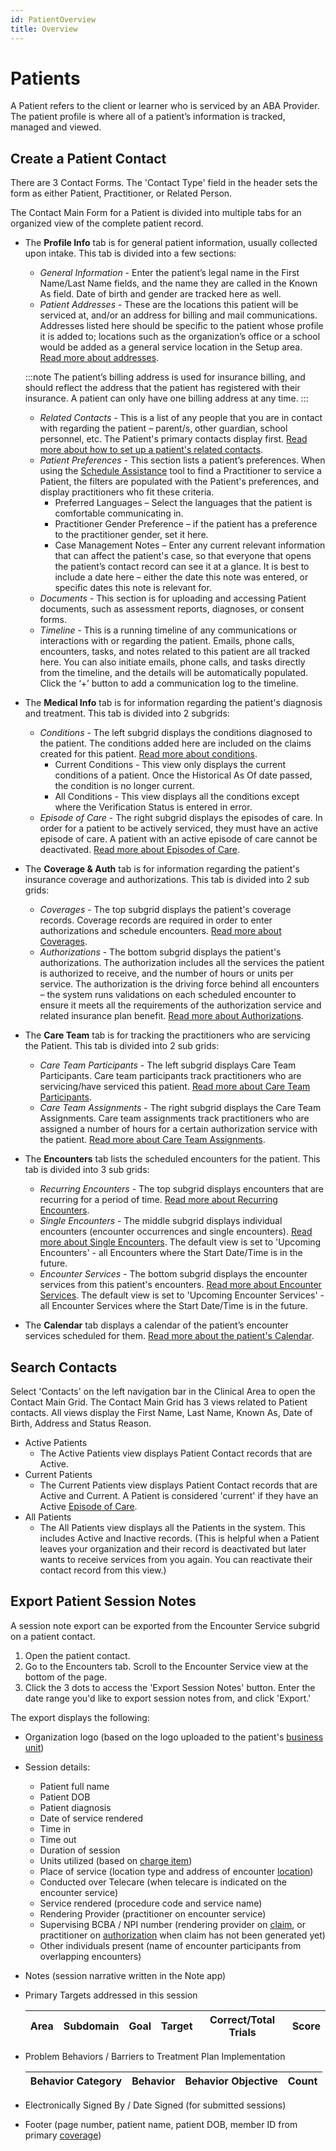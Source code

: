 ```yaml
---
id: PatientOverview
title: Overview
---
```


# Patients

A Patient refers to the client or learner who is serviced by an ABA Provider. The patient profile is where all of a patient’s information is tracked, managed and viewed.

## Create a Patient Contact

There are 3 Contact Forms. The 'Contact Type' field in the header sets the form as either Patient, Practitioner, or Related Person.

The Contact Main Form for a Patient is divided into multiple tabs for an organized view of the complete patient record.

- The **Profile Info** tab is for general patient information, usually collected upon intake. This tab is divided into a few sections:
    - *General Information* - Enter the patient’s legal name in the First Name/Last Name fields, and the name they are called in the Known As field. Date of birth and gender are tracked here as well.
    - *Patient Addresses* - These are the locations this patient will be serviced at, and/or an address for billing and mail communications. Addresses listed here should be specific to the patient whose profile it is added to; locations such as the organization’s office or a school would be added as a general service location in the Setup area. [Read more about addresses](AdminSetup/Location.md). 

    :::note
    The patient’s billing address is used for insurance billing, and should reflect the address that the patient has registered with their insurance. A patient can only have one billing address at any time. 
    :::

    - *Related Contacts* - This is a list of any people that you are in contact with regarding the patient – parent/s, other guardian, school personnel, etc. The Patient's primary contacts display first. [Read more about how to set up a patient's related contacts](Connection.md).
    - *Patient Preferences* - This section lists a patient’s preferences. When using the [Schedule Assistance](Scheduling/ScheduleAssistance.md) tool to find a Practitioner to service a Patient, the filters are populated with the Patient's preferences, and display practitioners who fit these criteria. 
        - Preferred Languages – Select the languages that the patient is comfortable communicating in.
        - Practitioner Gender Preference – if the patient has a preference to the practitioner gender, set it here.
        - Case Management Notes – Enter any current relevant information that can affect the patient's case, so that everyone that opens the patient’s contact record can see it at a glance. It is best to include a date here – either the date this note was entered, or specific dates this note is relevant for.
    - *Documents* - This section is for uploading and accessing Patient documents, such as assessment reports, diagnoses, or consent forms.
    - *Timeline* - This is a running timeline of any communications or interactions with or regarding the patient. Emails, phone calls, encounters, tasks, and notes related to this patient are all tracked here. You can also initiate emails, phone calls, and tasks directly from the timeline, and the details will be automatically populated. Click the ‘+’ button to add a communication log to the timeline.

- The **Medical Info** tab is for information regarding the patient's diagnosis and treatment. This tab is divided into 2 subgrids:
    - *Conditions* - The left subgrid displays the conditions diagnosed to the patient. The conditions added here are included on the claims created for this patient. [Read more about conditions](Conditions.md).
        - Current Conditions - This view only displays the current conditions of a patient. Once the Historical As Of date passed, the condition is no longer current. 
        - All Conditions - This view displays all the conditions except where the Verification Status is entered in error.
    - *Episode of Care* - The right subgrid displays the episodes of care. In order for a patient to be actively serviced, they must have an active episode of care. A patient with an active episode of care cannot be deactivated. [Read more about Episodes of Care](EpisodeOfCare.md).

- The **Coverage & Auth** tab is for information regarding the patient's insurance coverage and authorizations. This tab is divided into 2 sub grids:
    - *Coverages* - The top subgrid displays the patient's coverage records. Coverage records are required in order to enter authorizations and schedule encounters. [Read more about Coverages](Coverages.md).
    - *Authorizations* - The bottom subgrid displays the patient's authorizations. The authorization includes all the services the patient is authorized to receive, and the number of hours or units per service. The authorization is the driving force behind all encounters – the system runs validations on each scheduled encounter to ensure it meets all the requirements of the authorization service and related insurance plan benefit. [Read more about Authorizations](Authorization.md).

- The **Care Team** tab is for tracking the practitioners who are servicing the Patient. This tab is divided into 2 sub grids:
    - *Care Team Participants* - The left subgrid displays Care Team Participants. Care team participants track practitioners who are servicing/have serviced this patient. [Read more about Care Team Participants](CareTeamParticipants.md).
    - *Care Team Assignments* - The right subgrid displays the Care Team Assignments. Care team assignments track practitioners who are assigned a number of hours for a certain authorization service with the patient. [Read more about Care Team Assignments](../Scheduling/CareTeamAssignments).

- The **Encounters** tab lists the scheduled encounters for the patient. This tab is divided into 3 sub grids: 
    - *Recurring Encounters* - The top subgrid displays encounters that are recurring for a period of time. [Read more about Recurring Encounters](../Scheduling/RecurringEncounters.md).
    - *Single Encounters* - The middle subgrid displays individual encounters (encounter occurrences and single encounters). [Read more about Single Encounters](../Scheduling/SingleEncounters.md). The default view is set to 'Upcoming Encounters' - all Encounters where the Start Date/Time is in the future.
    - *Encounter Services* - The bottom subgrid displays the encounter services from this patient's encounters. [Read more about Encounter Services](../Scheduling/SingleEncounters.md/#encounter-services). The default view is set to 'Upcoming Encounter Services' - all Encounter Services where the Start Date/Time is in the future.

- The **Calendar** tab displays a calendar of the patient’s encounter services  scheduled for them. [Read more about the patient's Calendar](Calendar.md).

## Search Contacts

Select 'Contacts' on the left navigation bar in the Clinical Area to open the Contact Main Grid. The Contact Main Grid has 3 views related to Patient contacts. All views display the First Name, Last Name, Known As, Date of Birth, Address and Status Reason.  
- Active Patients
    - The Active Patients view displays Patient Contact records that are Active.
- Current Patients
    -  The Current Patients view displays Patient Contact records that are Active and Current. A Patient is considered 'current' if they have an Active [Episode of Care](EpisodeOfCare.md). 
- All Patients
    - The All Patients view displays all the Patients in the system. This includes Active and Inactive records. (This is helpful when a Patient leaves your organization and their record is deactivated but later wants to receive services from you again. You can reactivate their contact record from this view.)

## Export Patient Session Notes

A session note export can be exported from the Encounter Service subgrid on a patient contact. 

1. Open the patient contact.
2. Go to the Encounters tab. Scroll to the Encounter Service view at the bottom of the page.
3. Click the 3 dots to access the 'Export Session Notes' button. Enter the date range you'd like to export session notes from, and click 'Export.'

The export displays the following:
- Organization logo (based on the logo uploaded to the patient's [business unit](../AdminSetup/BusinessUnit.md))
- Session details:
    - Patient full name
    - Patient DOB
    - Patient diagnosis
    - Date of service rendered
    - Time in
    - Time out
    - Duration of session
    - Units utilized (based on [charge item](../Billing/ChargePeriods.md/#charge-items))
    - Place of service (location type and address of encounter [location](../AdminSetup/Location.md))
    - Conducted over Telecare (when telecare is indicated on the encounter service)
    - Service rendered (procedure code and service name)
    - Rendering Provider (practitioner on encounter service)
    - Supervising BCBA / NPI number (rendering provider on [claim](../Billing/Claims.md), or practitioner on [authorization](../Patients/Authorization.md) when claim has not been generated yet)
    - Other individuals present (name of encounter participants from overlapping encounters)
- Notes (session narrative written in the Note app)
- Primary Targets addressed in this session

    | Area | Subdomain | Goal | Target | Correct/Total Trials | Score|
    |-|-|-|-|-|-|
- Problem Behaviors / Barriers to Treatment Plan Implementation

    | Behavior Category | Behavior | Behavior Objective | Count |
    |-|-|-|-|
- Electronically Signed By / Date Signed (for submitted sessions)
- Footer (page number, patient name, patient DOB, member ID from primary [coverage](../Patients/Coverages.md))
